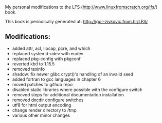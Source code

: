 My personal modifications to the LFS (http://www.linuxfromscratch.org/lfs/) book.

This book is periodically generated at: http://igor-zivkovic.from.hr/LFS/

## Modifications:
* added attr, acl, libcap, pcre, and which
* replaced systemd-udev with eudev
* replaced pkg-config with pkgconf
* reverted kbd to 1.15.5
* removed texinfo
* shadow: fix newer glibc crypt()'s handling of an invalid seed
* added fortran to gcc languages in chapter 6
* moved patches to github repo
* disabled static libraries where possible with the configure switch
* removed steps for additional documentation installation
* removed docdir configure switches
* utf8 for html output encoding
* change render directory to /tmp
* various other minor changes
